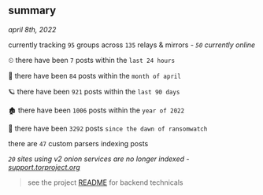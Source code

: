 
## summary
_april 8th, 2022_

currently tracking `95` groups across `135` relays & mirrors - _`50` currently online_

⏲ there have been `7` posts within the `last 24 hours`

🦈 there have been `84` posts within the `month of april`

🪐 there have been `921` posts within the `last 90 days`

🏚 there have been `1006` posts within the `year of 2022`

🦕 there have been `3292` posts `since the dawn of ransomwatch`

there are `47` custom parsers indexing posts

_`20` sites using v2 onion services are no longer indexed - [support.torproject.org](https://support.torproject.org/onionservices/v2-deprecation/)_

> see the project [README](https://github.com/thetanz/ransomwatch#ransomwatch--) for backend technicals
